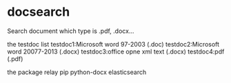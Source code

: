 # docsearch
Search document which type is .pdf, .docx...

the testdoc list
testdoc1:Microsoft word 97-2003 (.doc)
testdoc2:Microsoft word 20077-2013 (.docx)
testdoc3:office opne xml text (.docx)
testdoc4:pdf (.pdf)


the package relay
pip
python-docx
elasticsearch

